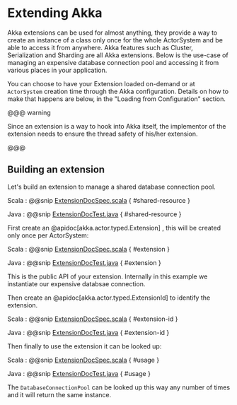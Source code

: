 # Extending Akka

Akka extensions can be used for almost anything, they provide a way to create
an instance of a class only once for the whole ActorSystem and be able to access
it from anywhere. Akka features such as Cluster, Serialization and Sharding are all
Akka extensions. Below is the use-case of managing an expensive database connection 
pool and accessing it from various places in your application.

You can choose to have your Extension loaded on-demand or at `ActorSystem` creation 
time through the Akka configuration.
Details on how to make that happens are below, in the "Loading from Configuration" section.

@@@ warning

Since an extension is a way to hook into Akka itself, the implementor of the extension needs to
ensure the thread safety of his/her extension.

@@@

## Building an extension

Let's build an extension to manage a shared database connection pool.

Scala
:  @@snip [ExtensionDocSpec.scala](/akka-actor-typed-tests/src/test/scala/docs/akka/typed/extensions/ExtensionDocSpec.scala) { #shared-resource }

Java
:  @@snip [ExtensionDocTest.java](/akka-actor-typed-tests/src/test/java/jdocs/akka/typed/extensions/ExtensionDocTest.java) { #shared-resource }

First create an @apidoc[akka.actor.typed.Extension] , this will be created only once per ActorSystem:

Scala
:  @@snip [ExtensionDocSpec.scala](/akka-actor-typed-tests/src/test/scala/docs/akka/typed/extensions/ExtensionDocSpec.scala) { #extension }

Java
:  @@snip [ExtensionDocTest.java](/akka-actor-typed-tests/src/test/java/jdocs/akka/typed/extensions/ExtensionDocTest.java) { #extension }

This is the public API of your extension. Internally in this example we instantiate our expensive databsae connection.

Then create an @apidoc[akka.actor.typed.ExtensionId] to identify the extension.

Scala
:  @@snip [ExtensionDocSpec.scala](/akka-actor-typed-tests/src/test/scala/docs/akka/typed/extensions/ExtensionDocSpec.scala) { #extension-id }

Java
:  @@snip [ExtensionDocTest.java](/akka-actor-typed-tests/src/test/java/jdocs/akka/typed/extensions/ExtensionDocTest.java) { #extension-id }

Then finally to use the extension it can be looked up:

Scala
:  @@snip [ExtensionDocSpec.scala](/akka-actor-typed-tests/src/test/scala/docs/akka/typed/extensions/ExtensionDocSpec.scala) { #usage }

Java
:  @@snip [ExtensionDocTest.java](/akka-actor-typed-tests/src/test/java/jdocs/akka/typed/extensions/ExtensionDocTest.java) { #usage  }

The `DatabaseConnectionPool` can be looked up this way any number of times and it will return the same instance. 




